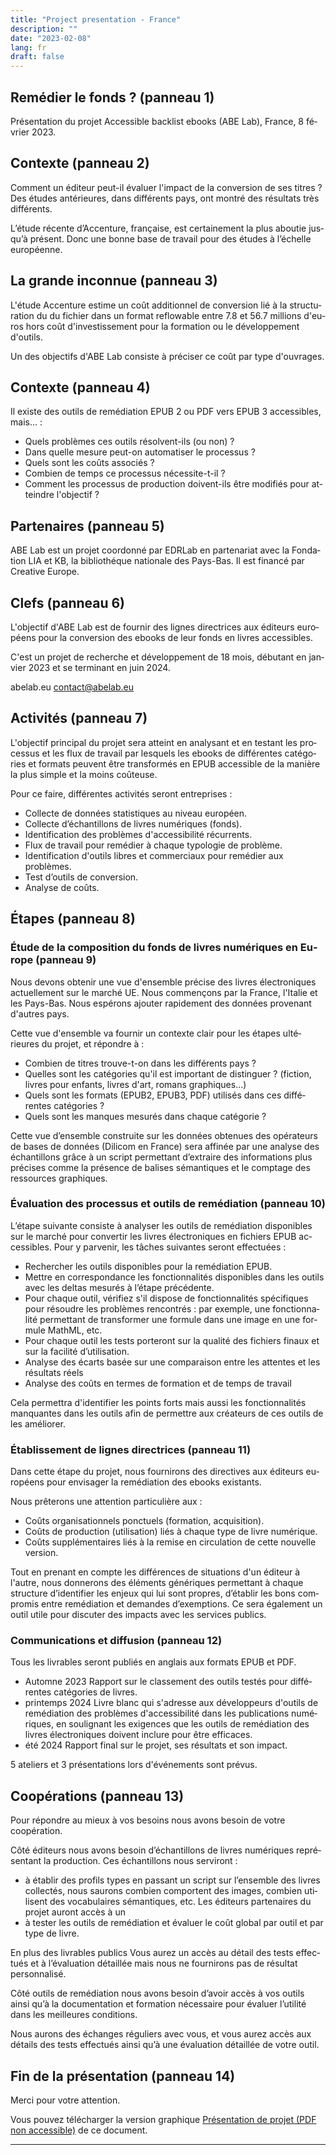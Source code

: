 ```yaml
---
title: "Project presentation - France"
description: ""
date: "2023-02-08"
lang: fr
draft: false
---
```


<div lang="fr">

## Remédier le fonds ? (panneau 1)

Présentation du projet Accessible backlist ebooks (ABE Lab), France, 8 février 2023.

## Contexte (panneau 2)

Comment un éditeur peut-il évaluer l'impact de la conversion de ses titres ?
Des études antérieures, dans différents pays, ont montré des résultats très différents. 

L’étude récente d’Accenture, française, est certainement la plus aboutie jusqu’à présent. Donc une bonne base de travail pour des études à l’échelle européenne.   

## La grande inconnue (panneau 3)

L'étude Accenture estime un coût additionnel de conversion lié à la structuration du du fichier dans un format reflowable entre 7.8 et 56.7 millions d'euros hors coût d'investissement pour la formation ou le développement d'outils.

Un des objectifs d'ABE Lab consiste à préciser ce coût par type d'ouvrages.


## Contexte (panneau 4)

Il existe des outils de remédiation EPUB 2 ou PDF vers EPUB 3 accessibles, mais... :

* Quels problèmes ces outils résolvent-ils (ou non) ?
* Dans quelle mesure peut-on automatiser le processus ?
* Quels sont les coûts associés ?
* Combien de temps ce processus nécessite-t-il ?
* Comment les processus de production doivent-ils être modifiés pour atteindre l'objectif ?


## Partenaires (panneau 5)

ABE Lab est un projet coordonné par EDRLab en partenariat avec la Fondation LIA et KB, la bibliothéque nationale des Pays-Bas. Il est financé par Creative Europe.

## Clefs (panneau 6)

L'objectif d'ABE Lab est de fournir des lignes directrices aux éditeurs européens pour la conversion des ebooks de leur fonds en livres accessibles.

C'est un projet de recherche et développement de 18 mois, 
débutant en janvier 2023 et se terminant en juin 2024.

abelab.eu
contact@abelab.eu


## Activités (panneau 7)

L'objectif principal du projet sera atteint en analysant et en testant les processus et les flux de travail par lesquels les ebooks de différentes catégories et formats peuvent être transformés en EPUB accessible de la manière la plus simple et la moins coûteuse.

Pour ce faire, différentes activités seront entreprises :
* Collecte de données statistiques au niveau européen. 
* Collecte d’échantillons de livres numériques (fonds).
* Identification des problèmes d'accessibilité récurrents.
* Flux de travail pour remédier à chaque typologie de problème.
* Identification d'outils libres et commerciaux pour remédier aux problèmes. 
* Test d’outils de conversion.
* Analyse de coûts.

## Étapes (panneau 8)

### Étude de la composition du fonds de livres numériques en Europe (panneau 9)

Nous devons obtenir une vue d'ensemble précise des livres électroniques actuellement sur le marché UE. 
Nous commençons par la France, l'Italie et les Pays-Bas. Nous espérons ajouter rapidement des données provenant d'autres pays. 

Cette vue d'ensemble va fournir un contexte clair pour les étapes ultérieures du projet, et répondre à :
* Combien de titres trouve-t-on dans les différents pays ?
* Quelles sont les catégories qu'il est important de distinguer ? (fiction, livres pour enfants, livres d'art, romans graphiques...) 
* Quels sont les formats (EPUB2, EPUB3, PDF) utilisés dans ces différentes catégories ?
* Quels sont les manques mesurés dans chaque catégorie ? 

Cette vue d’ensemble construite sur les données obtenues des opérateurs de bases de données (Dilicom en France) sera affinée par une analyse des échantillons grâce à un script permettant d’extraire des informations plus précises comme la présence de balises sémantiques et le comptage des ressources graphiques.


### Évaluation des processus et outils de remédiation (panneau 10)

L’étape suivante consiste à analyser les outils de remédiation disponibles sur le marché pour convertir les livres électroniques en fichiers EPUB accessibles. Pour y parvenir, les tâches suivantes seront effectuées :

* Rechercher les outils disponibles pour la remédiation EPUB.
* Mettre en correspondance les fonctionnalités disponibles dans les outils avec les deltas mesurés à l’étape précédente.
* Pour chaque outil, vérifiez s'il dispose de fonctionnalités spécifiques pour résoudre les problèmes rencontrés : par exemple, une fonctionnalité permettant de transformer une formule dans une image en une formule MathML, etc.
* Pour chaque outil les tests porteront sur la qualité des fichiers finaux et sur la facilité d’utilisation.
* Analyse des écarts basée sur une comparaison entre les attentes et les résultats réels
* Analyse des coûts en termes de formation et de temps de travail

Cela permettra d'identifier les points forts mais aussi les fonctionnalités manquantes dans les outils afin de permettre aux créateurs de ces outils de les améliorer.


### Établissement de lignes directrices (panneau 11)

Dans cette étape du projet, nous fournirons des directives aux éditeurs européens pour envisager la remédiation des ebooks existants.

Nous prêterons une attention particulière aux :
* Coûts organisationnels ponctuels (formation, acquisition).
* Coûts de production (utilisation) liés à chaque type de livre numérique.
* Coûts supplémentaires liés à la remise en circulation de cette nouvelle version.

Tout en prenant en compte les différences de situations d'un éditeur à l'autre, nous donnerons des éléments génériques permettant à chaque structure d’identifier les enjeux qui lui sont propres, d’établir les bons compromis entre remédiation et demandes d’exemptions. Ce sera également un outil utile pour discuter des impacts avec les services publics.  


### Communications et diffusion (panneau 12)

Tous les livrables seront publiés en anglais aux formats EPUB et PDF.

* Automne 2023 Rapport sur le classement des outils testés pour différentes catégories de livres.
* printemps 2024 Livre blanc qui s'adresse aux développeurs d'outils de remédiation des problèmes d'accessibilité dans les publications numériques, en soulignant les exigences que les outils de remédiation des livres électroniques doivent inclure pour être efficaces.
* été 2024 Rapport final sur le projet, ses résultats et son impact.

5 ateliers et 3 présentations lors d'événements sont prévus.

## Coopérations (panneau 13)

Pour répondre au mieux à vos besoins nous avons besoin de votre coopération.

Côté éditeurs nous avons besoin d’échantillons de livres numériques représentant la production. 
Ces échantillons nous serviront : 
* à établir des profils types en passant un script sur l’ensemble des livres collectés, nous saurons combien comportent des images, combien utilisent des vocabulaires sémantiques, etc. Les éditeurs partenaires du projet auront accès à un 
* à tester les outils de remédiation et évaluer le coût global par outil et par type de livre.

En plus des livrables publics Vous aurez un accès au détail des tests effectués et à l’évaluation détaillée mais nous ne fournirons pas de résultat personnalisé.

Côté outils de remédiation nous avons besoin d’avoir accès à vos outils ainsi qu’à la documentation et formation nécessaire pour évaluer l’utilité dans les meilleures conditions. 

Nous aurons des échanges réguliers avec vous, et vous aurez accès aux détails des tests effectués ainsi qu’à une évaluation détaillée de votre outil.

## Fin de la présentation (panneau 14)
Merci pour votre attention.

Vous pouvez télécharger la version graphique [Présentation de projet (PDF non accessible)](/documents/2023_02_08_ABELab_FR_publishers.pptx.pdf) de ce document.
</div>
<hr/>